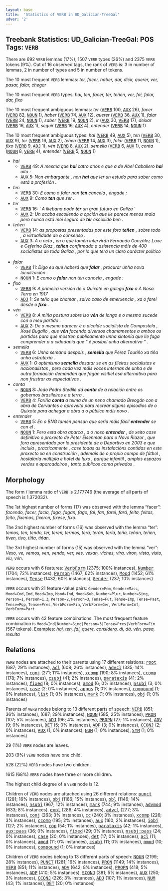 ```yaml
---
layout: base
title:  'Statistics of VERB in UD_Galician-TreeGal'
udver: '2'
---
```


## Treebank Statistics: UD_Galician-TreeGal: POS Tags: `VERB`

There are 692 `VERB` lemmas (17%), 1507 `VERB` types (26%) and 2375 `VERB` tokens (9%).
Out of 16 observed tags, the rank of `VERB` is: 3 in number of lemmas, 2 in number of types and 5 in number of tokens.

The 10 most frequent `VERB` lemmas: <em>ter, facer, haber, dar, dicir, querer, ver, pasar, falar, chegar</em>

The 10 most frequent `VERB` types:  <em>hai, ten, facer, ter, teñen, ver, fai, falar, dar, fixo</em>

The 10 most frequent ambiguous lemmas: <em>ter</em> (<tt><a href="gl_treegal-pos-VERB.html">VERB</a></tt> 100, <tt><a href="gl_treegal-pos-AUX.html">AUX</a></tt> 26), <em>facer</em> (<tt><a href="gl_treegal-pos-VERB.html">VERB</a></tt> 82, <tt><a href="gl_treegal-pos-NOUN.html">NOUN</a></tt> 1), <em>haber</em> (<tt><a href="gl_treegal-pos-VERB.html">VERB</a></tt> 74, <tt><a href="gl_treegal-pos-AUX.html">AUX</a></tt> 12), <em>querer</em> (<tt><a href="gl_treegal-pos-VERB.html">VERB</a></tt> 36, <tt><a href="gl_treegal-pos-AUX.html">AUX</a></tt> 1), <em>falar</em> (<tt><a href="gl_treegal-pos-VERB.html">VERB</a></tt> 24, <tt><a href="gl_treegal-pos-NOUN.html">NOUN</a></tt> 1), <em>saber</em> (<tt><a href="gl_treegal-pos-VERB.html">VERB</a></tt> 19, <tt><a href="gl_treegal-pos-NOUN.html">NOUN</a></tt> 2), <em>ir</em> (<tt><a href="gl_treegal-pos-AUX.html">AUX</a></tt> 30, <tt><a href="gl_treegal-pos-VERB.html">VERB</a></tt> 17), <em>deixar</em> (<tt><a href="gl_treegal-pos-VERB.html">VERB</a></tt> 16, <tt><a href="gl_treegal-pos-AUX.html">AUX</a></tt> 1), <em>seguir</em> (<tt><a href="gl_treegal-pos-VERB.html">VERB</a></tt> 16, <tt><a href="gl_treegal-pos-AUX.html">AUX</a></tt> 4), <em>entender</em> (<tt><a href="gl_treegal-pos-VERB.html">VERB</a></tt> 14, <tt><a href="gl_treegal-pos-NOUN.html">NOUN</a></tt> 1)

The 10 most frequent ambiguous types:  <em>hai</em> (<tt><a href="gl_treegal-pos-VERB.html">VERB</a></tt> 49, <tt><a href="gl_treegal-pos-AUX.html">AUX</a></tt> 5), <em>ten</em> (<tt><a href="gl_treegal-pos-VERB.html">VERB</a></tt> 30, <tt><a href="gl_treegal-pos-AUX.html">AUX</a></tt> 9), <em>ter</em> (<tt><a href="gl_treegal-pos-VERB.html">VERB</a></tt> 16, <tt><a href="gl_treegal-pos-AUX.html">AUX</a></tt> 2), <em>teñen</em> (<tt><a href="gl_treegal-pos-VERB.html">VERB</a></tt> 14, <tt><a href="gl_treegal-pos-AUX.html">AUX</a></tt> 3), <em>falar</em> (<tt><a href="gl_treegal-pos-VERB.html">VERB</a></tt> 11, <tt><a href="gl_treegal-pos-NOUN.html">NOUN</a></tt> 1), <em>fixo</em> (<tt><a href="gl_treegal-pos-VERB.html">VERB</a></tt> 9, <tt><a href="gl_treegal-pos-ADJ.html">ADJ</a></tt> 1), <em>vén</em> (<tt><a href="gl_treegal-pos-VERB.html">VERB</a></tt> 8, <tt><a href="gl_treegal-pos-AUX.html">AUX</a></tt> 2), <em>semella</em> (<tt><a href="gl_treegal-pos-VERB.html">VERB</a></tt> 6, <tt><a href="gl_treegal-pos-AUX.html">AUX</a></tt> 1), <em>conta</em> (<tt><a href="gl_treegal-pos-NOUN.html">NOUN</a></tt> 8, <tt><a href="gl_treegal-pos-VERB.html">VERB</a></tt> 4), <em>entender</em> (<tt><a href="gl_treegal-pos-VERB.html">VERB</a></tt> 5, <tt><a href="gl_treegal-pos-NOUN.html">NOUN</a></tt> 1)


* <em>hai</em>
  * <tt><a href="gl_treegal-pos-VERB.html">VERB</a></tt> 49: <em>A mesma que <b>hai</b> catro anos e que a de Abel Caballero <b>hai</b> oito :</em>
  * <tt><a href="gl_treegal-pos-AUX.html">AUX</a></tt> 5: <em>Non embargante , non <b>hai</b> que ler un estudo para saber como está a profesión .</em>
* <em>ten</em>
  * <tt><a href="gl_treegal-pos-VERB.html">VERB</a></tt> 30: <em>E como o falar non <b>ten</b> cancela , engade :</em>
  * <tt><a href="gl_treegal-pos-AUX.html">AUX</a></tt> 9: <em>Como <b>ten</b> que ser .</em>
* <em>ter</em>
  * <tt><a href="gl_treegal-pos-VERB.html">VERB</a></tt> 16: <em>' A ikebana pode <b>ter</b> un gran futuro en Galiza '</em>
  * <tt><a href="gl_treegal-pos-AUX.html">AUX</a></tt> 2: <em>Un acaba escollendo a opción que lle parece menos mala pero nunca está moi seguro de <b>ter</b> escollido ben .</em>
* <em>teñen</em>
  * <tt><a href="gl_treegal-pos-VERB.html">VERB</a></tt> 14: <em>as propostas presentadas por este foro <b>teñen</b> , sobre todo , a virtualidade de o consenso .</em>
  * <tt><a href="gl_treegal-pos-AUX.html">AUX</a></tt> 3: <em>A o acto , en o que tamén intervirán Fernando González Laxe e Ceferino Díaz , <b>teñen</b> confirmada a asistencia máis de 400 socialistas de toda Galiza , por lo que terá un claro carácter político .</em>
* <em>falar</em>
  * <tt><a href="gl_treegal-pos-VERB.html">VERB</a></tt> 11: <em>Digo eu que haberá que <b>falar</b> , procurar unha nova localización .</em>
  * <tt><a href="gl_treegal-pos-NOUN.html">NOUN</a></tt> 1: <em>E como o <b>falar</b> non ten cancela , engade :</em>
* <em>fixo</em>
  * <tt><a href="gl_treegal-pos-VERB.html">VERB</a></tt> 9: <em>A primeira versión de o Quixote en galego <b>fixo</b> a A Nosa Terra en 1917</em>
  * <tt><a href="gl_treegal-pos-ADJ.html">ADJ</a></tt> 1: <em>Se teño que chamar , salvo caso de emerxencia , xa o farei desde o <b>fixo</b> .</em>
* <em>vén</em>
  * <tt><a href="gl_treegal-pos-VERB.html">VERB</a></tt> 8: <em>A miña postura sobre iso <b>vén</b> de longo e o mesmo sucede con o meu partido .</em>
  * <tt><a href="gl_treegal-pos-AUX.html">AUX</a></tt> 2: <em>De o mesmo parecer é o alcalde socialista de Compostela , Xosé Bugallo , que <b>vén</b> facendo diversos chamamentos a ambos os partidos para que mostren publicamente unha sintonía que lle faga comprender a a cidadanía que " é posíbel unha alternativa " .</em>
* <em>semella</em>
  * <tt><a href="gl_treegal-pos-VERB.html">VERB</a></tt> 6: <em>Unha semana despois , <b>semella</b> que Pérez Touriño xa tiña unha estratexia .</em>
  * <tt><a href="gl_treegal-pos-AUX.html">AUX</a></tt> 1: <em>O optimismo <b>semella</b> desatar se en as fileiras socialistas e nacionalistas , pero cada vez máis voces internas de unha e de outra formación demandan que fagan visíbel esa alternativa para non frustrar as expectativas .</em>
* <em>conta</em>
  * <tt><a href="gl_treegal-pos-NOUN.html">NOUN</a></tt> 8: <em>João Pedro Stedile dá <b>conta</b> de a relación entre os gobernos brasileiros e a terra .</em>
  * <tt><a href="gl_treegal-pos-VERB.html">VERB</a></tt> 4: <em>Fariña <b>conta</b> a teima de un neno chamado Breogán con a obra de Cervantes e aproveita para recrear algúns episodios de o Quixote para achegar a obra a o público máis novo .</em>
* <em>entender</em>
  * <tt><a href="gl_treegal-pos-VERB.html">VERB</a></tt> 5: <em>En o BNG tamén pensan que sería máis fácil <b>entender</b> se con el .</em>
  * <tt><a href="gl_treegal-pos-NOUN.html">NOUN</a></tt> 1: <em>Pero esta obra aparca , a o noso <b>entender</b> , de xeito case definitivo o proxecto de Peter Eisenman para o Novo Riazor , que fora apresentado por lo presidente de o Deportivo en 2003 e que incluía , practicamente , case todas as instalacións contidas en este proxecto xa en construción , ademais de o propio campo de fútbol , hostalaría múltipla e hotel de luxo , parque infantil , amplos espazos verdes e aparcadoiros , tanto públicos coma privados .</em>

## Morphology

The form / lemma ratio of `VERB` is 2.177746 (the average of all parts of speech is 1.372032).

The 1st highest number of forms (17) was observed with the lemma “facer”: <em>facendo, facer, facía, faga, fagan, fago, fai, fan, farei, fará, feita, feitas, feito, fixemos, fixeron, fixese, fixo</em>.

The 2nd highest number of forms (16) was observed with the lemma “ter”: <em>temos, ten, tendo, ter, teren, termos, terá, terán, tería, teña, teñan, teñen, tiven, tivo, tiña, tiñan</em>.

The 3rd highest number of forms (15) was observed with the lemma “ver”: <em>Vexo, ve, vemos, ven, vendo, ver, ves, vexan, viches, vira, viron, vista, visto, viu, vén</em>.

`VERB` occurs with 6 features: <tt><a href="gl_treegal-feat-VerbForm.html">VerbForm</a></tt> (2375; 100% instances), <tt><a href="gl_treegal-feat-Number.html">Number</a></tt> (1704; 72% instances), <tt><a href="gl_treegal-feat-Person.html">Person</a></tt> (1467; 62% instances), <tt><a href="gl_treegal-feat-Mood.html">Mood</a></tt> (1452; 61% instances), <tt><a href="gl_treegal-feat-Tense.html">Tense</a></tt> (1432; 60% instances), <tt><a href="gl_treegal-feat-Gender.html">Gender</a></tt> (237; 10% instances)

`VERB` occurs with 21 feature-value pairs: `Gender=Fem`, `Gender=Masc`, `Mood=Cnd,Ind`, `Mood=Imp`, `Mood=Ind`, `Mood=Sub`, `Number=Plur`, `Number=Sing`, `Person=1`, `Person=1,3`, `Person=2`, `Person=3`, `Tense=Fut`, `Tense=Imp`, `Tense=Past`, `Tense=Pqp`, `Tense=Pres`, `VerbForm=Fin`, `VerbForm=Ger`, `VerbForm=Inf`, `VerbForm=Part`

`VERB` occurs with 42 feature combinations.
The most frequent feature combination is `Mood=Ind|Number=Sing|Person=3|Tense=Pres|VerbForm=Fin` (567 tokens).
Examples: <em>hai, ten, fai, quere, considera, di, dá, vén, pasa, resulta</em>


## Relations

`VERB` nodes are attached to their parents using 17 different relations: <tt><a href="gl_treegal-dep-root.html">root</a></tt> (687; 29% instances), <tt><a href="gl_treegal-dep-acl.html">acl</a></tt> (608; 26% instances), <tt><a href="gl_treegal-dep-advcl.html">advcl</a></tt> (335; 14% instances), <tt><a href="gl_treegal-dep-conj.html">conj</a></tt> (271; 11% instances), <tt><a href="gl_treegal-dep-xcomp.html">xcomp</a></tt> (190; 8% instances), <tt><a href="gl_treegal-dep-ccomp.html">ccomp</a></tt> (178; 7% instances), <tt><a href="gl_treegal-dep-csubj.html">csubj</a></tt> (41; 2% instances), <tt><a href="gl_treegal-dep-parataxis.html">parataxis</a></tt> (41; 2% instances), <tt><a href="gl_treegal-dep-fixed.html">fixed</a></tt> (8; 0% instances), <tt><a href="gl_treegal-dep-amod.html">amod</a></tt> (6; 0% instances), <tt><a href="gl_treegal-dep-nsubj.html">nsubj</a></tt> (3; 0% instances), <tt><a href="gl_treegal-dep-case.html">case</a></tt> (2; 0% instances), <tt><a href="gl_treegal-dep-appos.html">appos</a></tt> (1; 0% instances), <tt><a href="gl_treegal-dep-compound.html">compound</a></tt> (1; 0% instances), <tt><a href="gl_treegal-dep-list.html">list</a></tt> (1; 0% instances), <tt><a href="gl_treegal-dep-mark.html">mark</a></tt> (1; 0% instances), <tt><a href="gl_treegal-dep-obj.html">obj</a></tt> (1; 0% instances)

Parents of `VERB` nodes belong to 13 different parts of speech: <tt><a href="gl_treegal-pos-VERB.html">VERB</a></tt> (851; 36% instances),  (687; 29% instances), <tt><a href="gl_treegal-pos-NOUN.html">NOUN</a></tt> (585; 25% instances), <tt><a href="gl_treegal-pos-PRON.html">PRON</a></tt> (107; 5% instances), <tt><a href="gl_treegal-pos-ADJ.html">ADJ</a></tt> (96; 4% instances), <tt><a href="gl_treegal-pos-PROPN.html">PROPN</a></tt> (27; 1% instances), <tt><a href="gl_treegal-pos-ADV.html">ADV</a></tt> (9; 0% instances), <tt><a href="gl_treegal-pos-DET.html">DET</a></tt> (5; 0% instances), <tt><a href="gl_treegal-pos-ADP.html">ADP</a></tt> (3; 0% instances), <tt><a href="gl_treegal-pos-CCONJ.html">CCONJ</a></tt> (2; 0% instances), <tt><a href="gl_treegal-pos-AUX.html">AUX</a></tt> (1; 0% instances), <tt><a href="gl_treegal-pos-NUM.html">NUM</a></tt> (1; 0% instances), <tt><a href="gl_treegal-pos-SYM.html">SYM</a></tt> (1; 0% instances)

29 (1%) `VERB` nodes are leaves.

203 (9%) `VERB` nodes have one child.

528 (22%) `VERB` nodes have two children.

1615 (68%) `VERB` nodes have three or more children.

The highest child degree of a `VERB` node is 12.

Children of `VERB` nodes are attached using 26 different relations: <tt><a href="gl_treegal-dep-punct.html">punct</a></tt> (1281; 16% instances), <tt><a href="gl_treegal-dep-obj.html">obj</a></tt> (1166; 15% instances), <tt><a href="gl_treegal-dep-obl.html">obl</a></tt> (1146; 14% instances), <tt><a href="gl_treegal-dep-nsubj.html">nsubj</a></tt> (967; 12% instances), <tt><a href="gl_treegal-dep-mark.html">mark</a></tt> (744; 9% instances), <tt><a href="gl_treegal-dep-advmod.html">advmod</a></tt> (633; 8% instances), <tt><a href="gl_treegal-dep-expl.html">expl</a></tt> (286; 4% instances), <tt><a href="gl_treegal-dep-advcl.html">advcl</a></tt> (277; 3% instances), <tt><a href="gl_treegal-dep-conj.html">conj</a></tt> (263; 3% instances), <tt><a href="gl_treegal-dep-cc.html">cc</a></tt> (240; 3% instances), <tt><a href="gl_treegal-dep-xcomp.html">xcomp</a></tt> (226; 3% instances), <tt><a href="gl_treegal-dep-ccomp.html">ccomp</a></tt> (195; 2% instances), <tt><a href="gl_treegal-dep-aux.html">aux</a></tt> (160; 2% instances), <tt><a href="gl_treegal-dep-iobj.html">iobj</a></tt> (127; 2% instances), <tt><a href="gl_treegal-dep-cop.html">cop</a></tt> (54; 1% instances), <tt><a href="gl_treegal-dep-parataxis.html">parataxis</a></tt> (42; 1% instances), <tt><a href="gl_treegal-dep-aux-pass.html">aux:pass</a></tt> (36; 0% instances), <tt><a href="gl_treegal-dep-fixed.html">fixed</a></tt> (29; 0% instances), <tt><a href="gl_treegal-dep-nsubj-pass.html">nsubj:pass</a></tt> (24; 0% instances), <tt><a href="gl_treegal-dep-case.html">case</a></tt> (20; 0% instances), <tt><a href="gl_treegal-dep-det.html">det</a></tt> (17; 0% instances), <tt><a href="gl_treegal-dep-acl.html">acl</a></tt> (11; 0% instances), <tt><a href="gl_treegal-dep-amod.html">amod</a></tt> (11; 0% instances), <tt><a href="gl_treegal-dep-csubj.html">csubj</a></tt> (11; 0% instances), <tt><a href="gl_treegal-dep-nmod.html">nmod</a></tt> (10; 0% instances), <tt><a href="gl_treegal-dep-compound.html">compound</a></tt> (1; 0% instances)

Children of `VERB` nodes belong to 13 different parts of speech: <tt><a href="gl_treegal-pos-NOUN.html">NOUN</a></tt> (2199; 28% instances), <tt><a href="gl_treegal-pos-PUNCT.html">PUNCT</a></tt> (1281; 16% instances), <tt><a href="gl_treegal-pos-PRON.html">PRON</a></tt> (1149; 14% instances), <tt><a href="gl_treegal-pos-VERB.html">VERB</a></tt> (851; 11% instances), <tt><a href="gl_treegal-pos-ADV.html">ADV</a></tt> (642; 8% instances), <tt><a href="gl_treegal-pos-PROPN.html">PROPN</a></tt> (418; 5% instances), <tt><a href="gl_treegal-pos-ADP.html">ADP</a></tt> (410; 5% instances), <tt><a href="gl_treegal-pos-SCONJ.html">SCONJ</a></tt> (381; 5% instances), <tt><a href="gl_treegal-pos-AUX.html">AUX</a></tt> (250; 3% instances), <tt><a href="gl_treegal-pos-CCONJ.html">CCONJ</a></tt> (226; 3% instances), <tt><a href="gl_treegal-pos-ADJ.html">ADJ</a></tt> (107; 1% instances), <tt><a href="gl_treegal-pos-NUM.html">NUM</a></tt> (43; 1% instances), <tt><a href="gl_treegal-pos-DET.html">DET</a></tt> (20; 0% instances)

